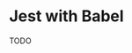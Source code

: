 # Jest with Babel

<!--
yarn add --dev babel-jest @babel/core @babel/preset-env

// babel.config.js
module.exports = {
  presets: [['@babel/preset-env', {targets: {node: 'current'}}]],
};
-->

TODO
